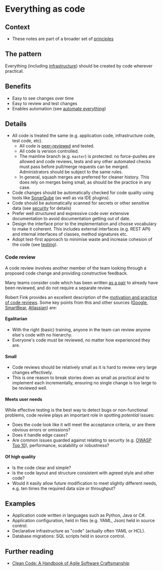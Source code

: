 # Everything as code

## Context

* These notes are part of a broader set of [principles](../principles.md)

## The pattern

Everything (including [infrastructure](../practices/cloud-services.md)) should be created by code wherever practical.

## Benefits

* Easy to see changes over time
* Easy to review and test changes
* Enables automation (see [automate everything](automate-everything.md))

## Details

* All code is treated the same (e.g. application code, infrastructure code, test code, etc).
  * All code is [peer-reviewed](#code-review) and tested.
  * All code is version controlled.
  * The mainline branch (e.g. `master`) is protected: no force-pushes are allowed and code reviews, tests and any other automated checks must pass before pull/merge requests can be merged. Administrators should be subject to the same rules.
  * In general, squash merges are preferred for cleaner history. This does rely on merges being small, as should be the practice in any case.
* Code changes should be automatically checked for code quality using tools like [SonarQube](https://www.sonarqube.org) (as well as via IDE plugins).
* Code should be automatically scanned for secrets or other sensitive data (see [security](../practices/security.md) for details)
* Prefer well structured and expressive code over extensive documentation to avoid documentation getting out of date.
* Design the interface prior to the implementation and choose vocabulary to make it coherent. This includes external interfaces (e.g. REST API) and internal interfaces of classes, method signatures etc.
* Adopt test-first approach to minimise waste and increase cohesion of the code (see [testing](../practices/testing.md)).

### Code review

A code review involves another member of the team looking through a proposed code change and providing constructive feedback.

Many teams consider code which has been written [as a pair](https://martinfowler.com/articles/on-pair-programming.html) to already have been reviewed, and do not require a separate review.

Robert Fink provides an excellent description of the [motivation and practice of code reviews](https://medium.com/palantir/code-review-best-practices-19e02780015f). Some key points from this and other sources ([Google](https://google.github.io/eng-practices/review/reviewer/), [SmartBear](https://smartbear.com/learn/code-review/best-practices-for-peer-code-review/), [Atlassian](https://www.atlassian.com/agile/software-development/code-reviews)) are:

#### Egalitarian
  * With the right (basic) training, anyone in the team can review anyone else's code with no hierarchy.
  * Everyone's code must be reviewed, no matter how experienced they are.
#### Small
  * Code reviews should be relatively small as it is hard to review very large changes effectively.
  * This is one reason to break stories down as small as practical and to implement each incrementally, ensuring no single change is too large to be reviewed well.
#### Meets user needs
While effective testing is the best way to detect bugs or non-functional problems, code review plays an important role in spotting _potential_ issues:
  * Does the code look like it will meet the acceptance criteria, or are there obvious errors or omissions?
  * Does it handle edge cases?
  * Are common issues guarded against relating to security (e.g. [OWASP Top 10](https://owasp.org/www-project-top-ten/)), performance, scalability or robustness?
#### Of high quality
  * Is the code clear and simple?
  * Is the code layout and structure consistent with agreed style and other code?
  * Would it easily allow future modification to meet slightly different needs, e.g. ten times the required data size or throughput?

## Examples

* Application code written in languages such as Python, Java or C#.
* Application configuration, held in files (e.g. YAML, Json) held in source control.
* Declarative infrastructure as "code" (actually often YAML or HCL).
* Database migrations: SQL scripts held in source control.

## Further reading

* [Clean Code: A Handbook of Agile Software Craftsmanship](https://learning.oreilly.com/library/view/clean-code-a/9780136083238/)
